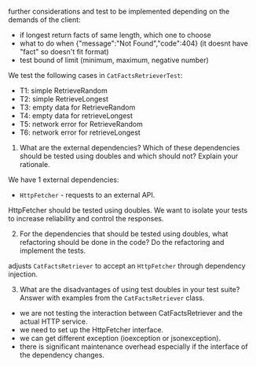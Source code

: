 
further considerations and test to be implemented depending on the demands of the client:

- if longest return facts of same length, which one to choose
- what to do when {"message":"Not Found","code":404} (it doesnt have "fact" so doesn't fit format)
- test bound of limit (minimum, maximum, negative number)


We test the following cases in `CatFactsRetrieverTest`:

- T1: simple RetrieveRandom
- T2: simple RetrieveLongest
- T3: empty data for RetrieveRandom
- T4: empty data for retrieveLongest
- T5: network error for RetrieveRandom
- T6: network error for retrieveLongest


1. What are the external dependencies? Which of these dependencies should be tested using doubles and which should not? Explain your rationale.

We have 1 external dependencies:

- `HttpFetcher` - requests to an external API.

HttpFetcher should be tested using doubles. We want to isolate your tests to increase reliability and control the responses.


2. For the dependencies that should be tested using doubles, what refactoring should be done in the code? Do the refactoring and implement the tests.

adjusts `CatFactsRetriever` to accept an `HttpFetcher` through dependency injection.

3. What are the disadvantages of using test doubles in your test suite? Answer with examples from the `CatFactsRetriever` class.

- we are not testing the interaction between CatFactsRetriever and the actual HTTP service.
- we need to set up the HttpFetcher interface.
- we can get different exception (ioexception or jsonexception).
- there is significant maintenance overhead especially if the interface of the dependency changes.
